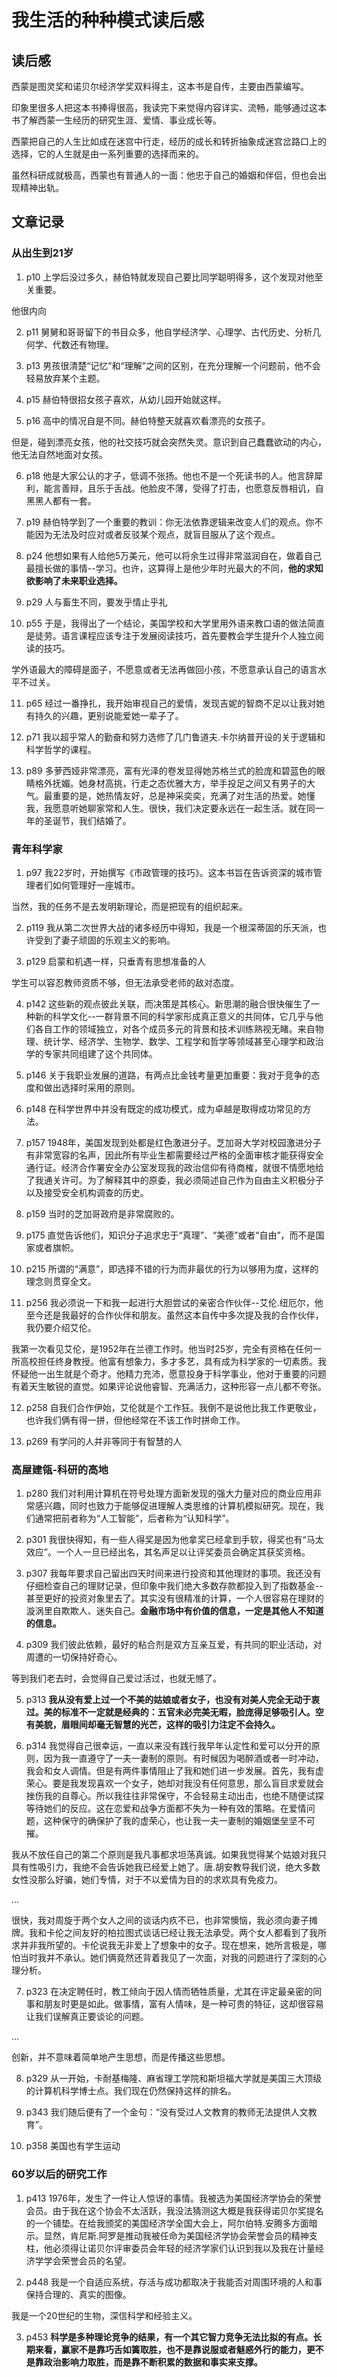 # 我生活的种种模式读后感

## 读后感
西蒙是图灵奖和诺贝尔经济学奖双料得主，这本书是自传，主要由西蒙编写。

印象里很多人把这本书捧得很高，我读完下来觉得内容详实、流畅，能够通过这本书了解西蒙一生经历的研究生涯、爱情、事业成长等。

西蒙把自己的人生比如成在迷宫中行走，经历的成长和转折抽象成迷宫岔路口上的选择，它的人生就是由一系列重要的选择而来的。

虽然科研成就极高，西蒙也有普通人的一面：他忠于自己的婚姻和伴侣，但也会出现精神出轨。

## 文章记录
### 从出生到21岁
1. p10
上学后没过多久，赫伯特就发现自己要比同学聪明得多，这个发现对他至关重要。

他很内向

2. p11
舅舅和哥哥留下的书目众多，他自学经济学、心理学、古代历史、分析几何学、代数还有物理。

3. p13
男孩很清楚“记忆”和“理解”之间的区别，在充分理解一个问题前，他不会轻易放弃某个主题。

4. p15
赫伯特很招女孩子喜欢，从幼儿园开始就这样。

5. p16
高中的情况自是不同。赫伯特整天就喜欢看漂亮的女孩子。

但是，碰到漂亮女孩，他的社交技巧就会突然失灵。意识到自己蠢蠢欲动的内心，他无法自然地面对女孩。

6. p18
他是大家公认的才子，低调不张扬。他也不是一个死读书的人。他言辞犀利，能言善辩，且乐于舌战。他脸皮不薄，受得了打击，也愿意反唇相讥，自黑黑人都有一套。

7. p19
赫伯特学到了一个重要的教训：你无法依靠逻辑来改变人们的观点。你不能因为无法及时应对或者反驳某个观点，就盲目服从了这个观点。

8. p24
他想如果有人给他5万美元，他可以将余生过得非常滋润自在，做着自己最擅长做的事情--学习。也许，这算得上是他少年时光最大的不同，**他的求知欲影响了未来职业选择。**

9. p29
人与畜生不同，要发乎情止乎礼

10. p55
于是，我得出了一个结论，美国学校和大学里用外语来教口语的做法简直是徒劳。语言课程应该专注于发展阅读技巧，首先要教会学生提升个人独立阅读的技巧。

学外语最大的障碍是面子，不愿意或者无法再做回小孩，不愿意承认自己的语言水平不过关。

11. p65
经过一番挣扎，我开始审视自己的爱情，发现吉妮的智商不足以让我对她有持久的兴趣，更别说能爱她一辈子了。

12. p71
我以超乎常人的勤奋和努力选修了几门鲁道夫.卡尔纳普开设的关于逻辑和科学哲学的课程。

13. p89
多萝西娅非常漂亮，富有光泽的卷发显得她苏格兰式的脸庞和碧蓝色的眼睛格外抚媚。她身材高挑，行走之态优雅大方，举手投足之间又有男子的大气。最重要的是，她热情友好，总是神采奕奕，充满了对生活的热爱。她懂我，我愿意听她聊家常和人生。很快，我们决定要永远在一起生活。就在同一年的圣诞节，我们结婚了。

### 青年科学家
1. p97
我22岁时，开始撰写《市政管理的技巧》。这本书旨在告诉资深的城市管理者们如何管理好一座城市。

当然，我的任务不是去发明新理论，而是把现有的组织起来。

2. p119
我从第二次世界大战的诸多经历中得知，我是一个根深蒂固的乐天派，也许受到了妻子顽固的乐观主义的影响。

3. p129
启蒙和机遇一样，只垂青有思想准备的人

学生可以容忍教师资质不够，但无法承受老师的敌对态度。

4. p142
这些新的观点彼此关联，而决策是其核心。新思潮的融合很快催生了一种新的科学文化--一群背景不同的科学家形成真正意义的共同体，它几乎与他们各自工作的领域独立，对各个成员多元的背景和技术训练熟视无睹。来自物理、统计学、经济学、生物学、数学、工程学和哲学等领域甚至心理学和政治学的专家共同组建了这个共同体。

5. p146
关于我职业发展的道路，有两点比金钱考量更加重要：我对于竞争的态度和做出选择时采用的原则。

6. p148
在科学世界中并没有既定的成功模式，成为卓越是取得成功常见的方法。

7. p157
1948年，美国发现到处都是红色激进分子。芝加哥大学对校园激进分子有非常宽容的名声，因此所有毕业生都需要经过严格的全面审核才能获得安全通行证。经济合作署安全办公室发现我的政治信仰有待商榷，就很不情愿地给了我通关许可。为了解释其中的原委，我必须简述自己作为自由主义积极分子以及接受安全机构调查的历史。

8. p159
当时的芝加哥政府是非常腐败的。

9. p175
直觉告诉他们，知识分子追求忠于“真理”、“美德”或者“自由”，而不是国家或者旗帜。

10. p215
所谓的“满意”，即选择不错的行为而非最优的行为以够用为度，这样的理念则贯穿全文。

11. p256
我必须说一下和我一起进行大胆尝试的亲密合作伙伴--艾伦.纽厄尔，他至今还是我最好的合作伙伴和朋友。虽然这本自传中多次提及我的合作伙伴，我仍要介绍艾伦。

我第一次看见艾伦，是1952年在兰德工作时。他当时25岁，完全有资格在任何一所高校担任终身教授。他富有想象力，多才多艺，具有成为科学家的一切素质。我怀疑他一出生就是个奇才。他精力充沛，愿意投身于科学事业，他对于重要的问题有着天生敏锐的直觉。如果评论说他睿智、充满活力，这种形容一点儿都不夸张。

12. p258
自我们合作伊始，艾伦就是个工作狂。我倒不是说他比我工作更敬业，也许我们俩有得一拼，但他经常在不该工作时拼命工作。

13. p269
有学问的人并非等同于有智慧的人

### 高屋建瓴-科研的高地
1. p280
我们对利用计算机在符号处理方面新发现的强大力量对应的商业应用非常感兴趣，同时也致力于能够促进理解人类思维的计算机模拟研究。现在，我们通常把前者称为“人工智能”，后者称为“认知科学”。

2. p301
我很快得知，有一些人得奖是因为他拿奖已经拿到手软，得奖也有“马太效应”。一个人一旦已经出名，其名声足以让评奖委员会确定其获奖资格。

3. p307
我每年要求自己留出四天时间来进行投资和其他理财的事项。我还没有仔细检查自己的理财记录，但印象中我们绝大多数存款都投入到了指数基金--甚至更好的投资对象里去了。其实没有很精准的计算，一个人很容易在理财的漩涡里自欺欺人、迷失自己。**金融市场中有价值的信息，一定是其他人不知道的信息。**

4. p309
我们彼此依赖，最好的粘合剂是双方互亲互爱，有共同的职业活动，对周遭的一切保持好奇心。

等到我们老去时，会觉得自己爱过活过，也就无憾了。

5. p313
**我从没有爱上过一个不美的姑娘或者女子，也没有对美人完全无动于衷过。美的标准不一定就是经典的：五官未必完美无暇，脸庞得足够吸引人。空有美貌，眉眼间却毫无智慧的光芒，这样的吸引力注定不会持久。**

6. p314
我觉得自己很幸运，一直以来没有践行我早年认定性和爱可以分开的原则，因为我一直遵守了一夫一妻制的原则。有时候因为喝醉酒或者一时冲动，我会和女人调情。但是有两件事情阻止了我和她们进一步发展。首先，我有虚荣心。要是我发现喜欢一个女子，她却对我没有任何意思，那么盲目求爱就会挫伤我的自尊心。所以我往往非常保守，不会轻易主动出击，也绝不随便试探等待她们的反应。这在恋爱和战争方面都不失为一种有效的策略。在爱情问题，这种保守的确保护了我的虚荣心，也让我一夫一妻制的婚姻堡垒坚不可摧。

我从不放任自己的第二个原则是我凡事都求坦荡真诚。如果我觉得某个姑娘对我只具有性吸引力，我绝不会告诉她我已经爱上她了。唐.胡安教导我们说，绝大多数女性没那么好骗，她们专情，对于不以爱情为目的的求欢具有免疫力。

...

很快，我对周旋于两个女人之间的谈话内疚不已，也非常懊恼，我必须向妻子摊牌。我和卡伦之间友好的柏拉图式谈话已经让我无法承受。两个女人都看到了我所求并非我所望的。卡伦说我无非爱上了想象中的女子。现在想来，她所言极是，哪怕当时我并不承认。她们俩竟然还背着我见了一次面，对我的问题进行了深刻的心理分析。

7. p323
在决定聘任时，教工倾向于因人情而牺牲质量，尤其在评定最亲密的同事和朋友时更是如此。做事情，富有人情味，是一种可贵的特征，这却很容易让我们误解真正要谈论的问题。

...

创新，并不意味着简单地产生思想，而是传播这些思想。

8. p329
从一开始，卡耐基梅隆、麻省理工学院和斯坦福大学就是美国三大顶级的计算机科学博士点。我们现在仍然保持这样的排名。

9. p343
我们随后便有了一个金句：“没有受过人文教育的教师无法提供人文教育”。

10. p358
美国也有学生运动

### 60岁以后的研究工作
1. p413
1976年，发生了一件让人惊讶的事情。我被选为美国经济学协会的荣誉会员。由于我在这个协会不太活跃，我没法猜测这大概是我获得诺贝尔奖提名的一个铺垫。在给我颁奖的美国经济学全国大会上，阿尔伯特.安腾多方面暗示。显然，肯尼斯.阿罗是推动我被任命为美国经济学协会荣誉会员的精神支柱，他必须得让诺贝尔评审委员会年轻的经济学家们认识到我以及我在计量经济学学会荣誉会员的名望。

2. p448
我是一个自适应系统，存活与成功都取决于我能否对周围环境的人和事保持合理的、真实的图像。

我是一个20世纪的生物，深信科学和经验主义。

3. p453
**科学是多种理论竞争的结果，有一个其它智力竞争无法比拟的有点。长期来看，赢家不是靠巧舌如簧取胜，也不是靠说服或者魅惑外行的能力，更不是靠政治影响力取胜，而是靠不断积累的数据和事实来支撑。**